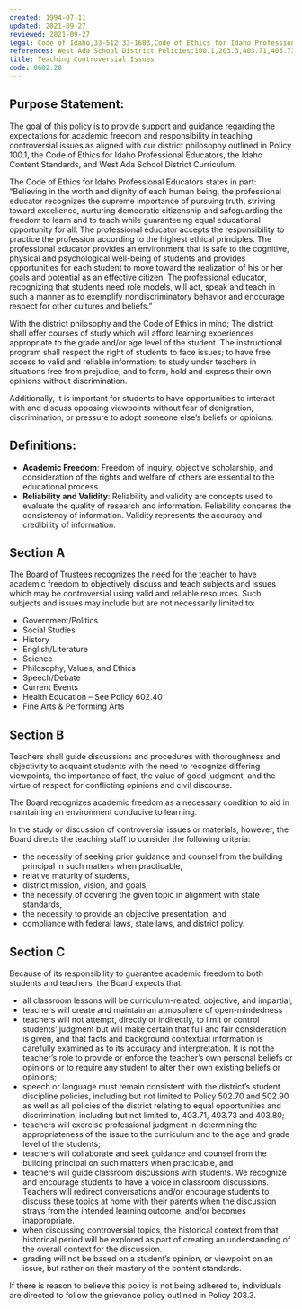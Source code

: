 ```yaml
---
created: 1994-07-11
updated: 2021-09-27
reviewed: 2021-09-27
legal: Code of Idaho,33-512,33-1603,Code of Ethics for Idaho Professional Educators
references: West Ada School District Policies:100.1,203.3,403.71,403.73,403.80,502.70,502.90,602.40
title: Teaching Controversial Issues
code: 0602.20
---
```


## Purpose Statement:

The goal of this policy is to provide support and guidance regarding the expectations for academic freedom and responsibility in teaching controversial issues as aligned with our district philosophy outlined in Policy 100.1, the Code of Ethics for Idaho Professional Educators, the Idaho Content Standards, and West Ada School District Curriculum.

The Code of Ethics for Idaho Professional Educators states in part: “Believing in the worth and dignity of each human being, the professional educator recognizes the supreme importance of pursuing truth, striving toward excellence, nurturing democratic citizenship and safeguarding the freedom to learn and to teach while guaranteeing equal educational opportunity for all. The professional educator accepts the responsibility to practice the profession according to the highest ethical principles. The professional educator provides an environment that is safe to the cognitive, physical and psychological well-being of students and provides opportunities for each student to move toward the realization of his or her goals and potential as an effective citizen. The professional educator, recognizing that students need role models, will act, speak and teach in such a manner as to exemplify nondiscriminatory behavior and encourage respect for other cultures and beliefs.”

With the district philosophy and the Code of Ethics in mind; The district shall offer courses of study which will afford learning experiences appropriate to the grade and/or age level of the student. The instructional program shall respect the right of students to face issues; to have free access to valid and reliable information; to study under teachers in situations free from prejudice; and to form, hold and express their own opinions without discrimination.

Additionally, it is important for students to have opportunities to interact with and discuss opposing viewpoints without fear of denigration, discrimination, or pressure to adopt someone else’s beliefs or opinions.

## Definitions:

- **Academic Freedom**: Freedom of inquiry, objective scholarship, and consideration of the rights and welfare of others are essential to the educational process.
- **Reliability and Validity**: Reliability and validity are concepts used to evaluate the quality of research and information. Reliability concerns the consistency of information. Validity represents the accuracy and credibility of information.

## Section A

The Board of Trustees recognizes the need for the teacher to have academic freedom to objectively discuss and teach subjects and issues which may be controversial using valid and reliable resources. Such subjects and issues may include but are not necessarily limited to:

- Government/Politics
- Social Studies
- History
- English/Literature
- Science
- Philosophy, Values, and Ethics
- Speech/Debate
- Current Events
- Health Education – See Policy 602.40
- Fine Arts & Performing Arts

## Section B

Teachers shall guide discussions and procedures with thoroughness and objectivity to acquaint students with the need to recognize differing viewpoints, the importance of fact, the value of good judgment, and the virtue of respect for conflicting opinions and civil discourse.

The Board recognizes academic freedom as a necessary condition to aid in maintaining an environment conducive to learning.

In the study or discussion of controversial issues or materials, however, the Board directs the teaching staff to consider the following criteria:

- the necessity of seeking prior guidance and counsel from the building principal in such matters when practicable,
- relative maturity of students,
- district mission, vision, and goals,
- the necessity of covering the given topic in alignment with state standards,
- the necessity to provide an objective presentation, and
- compliance with federal laws, state laws, and district policy.

## Section C

Because of its responsibility to guarantee academic freedom to both students and teachers, the Board expects that:

- all classroom lessons will be curriculum-related, objective, and impartial;
- teachers will create and maintain an atmosphere of open-mindedness
- teachers will not attempt, directly or indirectly, to limit or control students’ judgment but will make certain that full and fair consideration is given, and that facts and background contextual information is carefully examined as to its accuracy and interpretation. It is not the teacher’s role to provide or enforce the teacher’s own personal beliefs or opinions or to require any student to alter their own existing beliefs or opinions;
- speech or language must remain consistent with the district’s student discipline policies, including but not limited to Policy 502.70 and 502.90 as well as all policies of the district relating to equal opportunities and discrimination, including but not limited to, 403.71, 403.73 and 403.80;
- teachers will exercise professional judgment in determining the appropriateness of the issue to the curriculum and to the age and grade level of the students;
- teachers will collaborate and seek guidance and counsel from the building principal on such matters when practicable, and
- teachers will guide classroom discussions with students. We recognize and encourage students to have a voice in classroom discussions. Teachers will redirect conversations and/or encourage students to discuss these topics at home with their parents when the discussion strays from the intended learning outcome, and/or becomes inappropriate.
- when discussing controversial topics, the historical context from that historical period will be explored as part of creating an understanding of the overall context for the discussion.
- grading will not be based on a student’s opinion, or viewpoint on an issue, but rather on their mastery of the content standards.

If there is reason to believe this policy is not being adhered to, individuals are directed to follow the grievance policy outlined in Policy 203.3.
